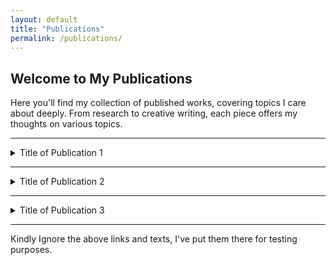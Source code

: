 ```yaml
---
layout: default
title: "Publications"
permalink: /publications/
---
```


## Welcome to My Publications

Here you'll find my collection of published works, covering topics I care about deeply. From research to creative writing, each piece offers my thoughts on various topics.  <br>

---

<span class="brmedium"></span>  
<details>
<summary>Title of Publication 1</summary><br>

<span class="detailstext">Journal Name: Lorem Ipsum<br>
Published: Month Year</span><br><br>

<object data="/assets/publications-pdf/sample-3pp.pdf" width="500" height="500" type='application/pdf'></object>

</details>

<span class="brmedium"></span>  

---

<span class="brmedium"></span>  
<details>
<summary>Title of Publication 2</summary><br>

<span class="detailstext">Journal Name: Lorem Ipsum<br>
Published: Month Year</span><br><br>

<object data="/assets/publications-pdf/sample-3pp.pdf" width="500" height="500" type='application/pdf' ></object>

</details>

<span class="brmedium"></span>  

---
<span class="brmedium"></span>  
<details>
<summary>Title of Publication 3</summary><br>

<span class="detailstext">Journal Name: Lorem Ipsum<br>
Published: Month Year</span><br><br>


<object class="pdf" data="/assets/publications-pdf/sample-3pp.pdf" width="500" height="500" type='application/pdf'></object>

</details>

<span class="brmedium"></span>  

---

Kindly Ignore the above links and texts, I've put them there for testing purposes.